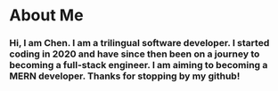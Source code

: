 <img src="" alt='' >

<h1>About Me </h1>  
<h3>Hi, I am Chen. I am a trilingual software developer. I started coding in 2020 and have since then been on a journey to becoming a full-stack engineer. I am aiming to becoming a MERN developer. Thanks for stopping by my github!</h3>


